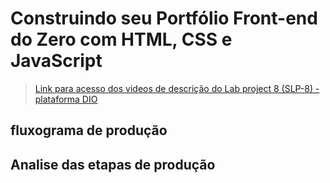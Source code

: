 # Construindo seu Portfólio Front-end do Zero com HTML, CSS e JavaScript

> [Link para acesso dos videos de descrição do Lab project 8 (SLP-8) - plataforma DIO]()

## fluxograma de produção

## Analise das etapas de produção
